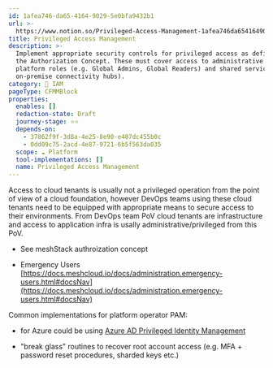 ```yaml
---
id: 1afea746-da65-4164-9029-5e0bfa9432b1
url: >-
  https://www.notion.so/Privileged-Access-Management-1afea746da65416490295e0bfa9432b1
title: Privileged Access Management
description: >-
  Implement appropriate security controls for privileged access as defined in
  the Authorization Concept. These must cover access to administrative cloud
  platform roles (e.g. Global Admins, Global Readers) and shared services (e.g.
  on-premise connectivity hubs). 
category: 🔐 IAM
pageType: CFMMBlock
properties:
  enables: []
  redaction-state: Draft
  journey-stage: ⭐️⭐️
  depends-on:
    - 37862f9f-3d8a-4e25-8e90-e487dc455b0c
    - 0dd09c75-2acd-4e87-9721-6b5f563da035
  scope: ☁️ Platform
  tool-implementations: []
  name: Privileged Access Management
---
```


Access to cloud tenants is usually not a privileged operation from the point of view of a cloud foundation, however DevOps teams using these cloud tenants need to be equipped with appropriate means to secure access to their environments. From DevOps team PoV cloud tenants are infrastructure and access to application infra is usally administrative/privileged from this PoV.

- See meshStack authroization concept 

- Emergency Users [https://docs.meshcloud.io/docs/administration.emergency-users.html#docsNav](https://docs.meshcloud.io/docs/administration.emergency-users.html#docsNav)



Common implementations for platform operator PAM: 

- for Azure could be using [Azure AD Privileged Identity Management](https://docs.microsoft.com/en-us/azure/active-directory/privileged-identity-management/pim-configure)

- "break glass" routines to recover root account access (e.g. MFA + password reset procedures, sharded keys etc.)

